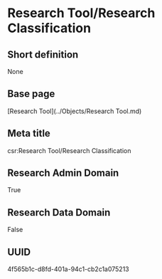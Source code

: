 # Research Tool/Research Classification
## Short definition
None
## Base page
[Research Tool](../Objects/Research Tool.md)
## Meta title
csr:Research Tool/Research Classification
## Research Admin Domain
True
## Research Data Domain
False
## UUID
4f565b1c-d8fd-401a-94c1-cb2c1a075213

